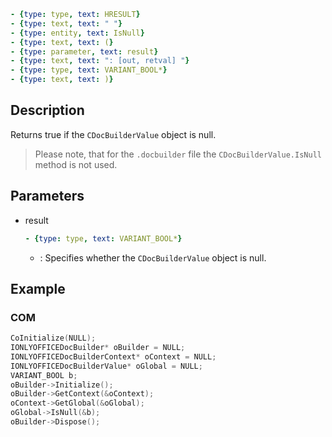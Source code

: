 ```yml signature
- {type: type, text: HRESULT}
- {type: text, text: " "}
- {type: entity, text: IsNull}
- {type: text, text: (}
- {type: parameter, text: result}
- {type: text, text: ": [out, retval] "}
- {type: type, text: VARIANT_BOOL*}
- {type: text, text: )}
```

## Description

Returns true if the `CDocBuilderValue` object is null.

> Please note, that for the `.docbuilder` file the `CDocBuilderValue.IsNull` method is not used.

## Parameters

<parameters>

- result

  ```yml signature.variant="inline"
  - {type: type, text: VARIANT_BOOL*}
  ```

  - : Specifies whether the `CDocBuilderValue` object is null.

</parameters>

## Example

### COM

```cpp
CoInitialize(NULL);
IONLYOFFICEDocBuilder* oBuilder = NULL;
IONLYOFFICEDocBuilderContext* oContext = NULL;
IONLYOFFICEDocBuilderValue* oGlobal = NULL;
VARIANT_BOOL b;
oBuilder->Initialize();
oBuilder->GetContext(&oContext);
oContext->GetGlobal(&oGlobal);
oGlobal->IsNull(&b);
oBuilder->Dispose();
```
